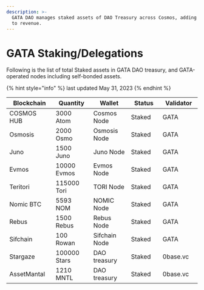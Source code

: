 ```yaml
---
description: >-
  GATA DAO manages staked assets of DAO Treasury across Cosmos, adding rewards
  to revenue.
---
```


# GATA Staking/Delegations

Following is the list of total Staked assets in GATA DAO treasury, and GATA-operated nodes including self-bonded assets.&#x20;

{% hint style="info" %}
last updated May 31, 2023
{% endhint %}

<table><thead><tr><th width="160">Blockchain</th><th width="150">Quantity</th><th width="163">Wallet</th><th width="133">Status</th><th width="144">Validator</th></tr></thead><tbody><tr><td>COSMOS HUB</td><td>3000 Atom</td><td>Cosmos Node</td><td>Staked</td><td>GATA</td></tr><tr><td>Osmosis</td><td>2000 Osmo</td><td>Osmosis Node</td><td>Staked</td><td>GATA</td></tr><tr><td>Juno</td><td>1500 Juno</td><td>Juno Node</td><td>Staked</td><td>GATA</td></tr><tr><td>Evmos</td><td>10000 Evmos</td><td>Evmos Node</td><td>Staked</td><td>GATA</td></tr><tr><td>Teritori</td><td>115000 Tori</td><td>TORI Node</td><td>Staked</td><td>GATA</td></tr><tr><td>Nomic BTC</td><td>5593 NOM</td><td>NOMIC Node</td><td>Staked</td><td>GATA</td></tr><tr><td>Rebus</td><td>1500 Rebus</td><td>Rebus Node</td><td>Staked</td><td>GATA</td></tr><tr><td>Sifchain</td><td>100 Rowan</td><td>Sifchain Node</td><td>Staked</td><td>GATA</td></tr><tr><td>Stargaze</td><td>100000 Stars</td><td>DAO treasury</td><td>Staked</td><td>0base.vc</td></tr><tr><td>AssetMantal</td><td>1210 MNTL</td><td>DAO treasury</td><td>Staked</td><td>0base.vc</td></tr></tbody></table>

